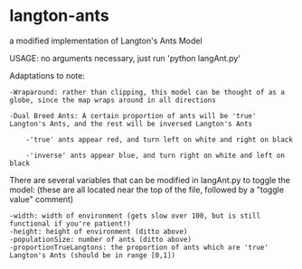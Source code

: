 # langton-ants
a modified implementation of Langton's Ants Model

USAGE: no arguments necessary, just run 'python langAnt.py'

Adaptations to note:

	-Wraparound: rather than clipping, this model can be thought of as a globe, since the map wraps around in all directions
 
	-Dual Breed Ants: A certain proportion of ants will be 'true' Langton's Ants, and the rest will be inversed Langton's Ants

		-'true' ants appear red, and turn left on white and right on black

		-'inverse' ants appear blue, and turn right on white and left on black

There are several variables that can be modified in langAnt.py to toggle the model:
	(these are all located near the top of the file, followed by a "toggle value" comment)
	
	-width: width of environment (gets slow over 100, but is still functional if you're patient!)
	-height: height of environment (ditto above)
	-populationSize: number of ants (ditto above)
	-proportionTrueLangtons: the proportion of ants which are 'true' Langton's Ants (should be in range [0,1])
	 
